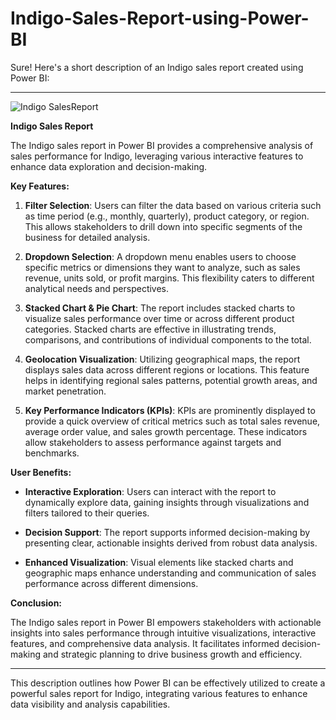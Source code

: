 # Indigo-Sales-Report-using-Power-BI
Sure! Here's a short description of an Indigo sales report created using Power BI:

---
![Indigo SalesReport](https://github.com/user-attachments/assets/348a5578-fa49-430c-a1de-807941813084)


**Indigo Sales Report**

The Indigo sales report in Power BI provides a comprehensive analysis of sales performance for Indigo, leveraging various interactive features to enhance data exploration and decision-making.

**Key Features:**

1. **Filter Selection**: Users can filter the data based on various criteria such as time period (e.g., monthly, quarterly), product category, or region. This allows stakeholders to drill down into specific segments of the business for detailed analysis.

2. **Dropdown Selection**: A dropdown menu enables users to choose specific metrics or dimensions they want to analyze, such as sales revenue, units sold, or profit margins. This flexibility caters to different analytical needs and perspectives.

3. **Stacked Chart & Pie Chart**: The report includes stacked charts to visualize sales performance over time or across different product categories. Stacked charts are effective in illustrating trends, comparisons, and contributions of individual components to the total.

4. **Geolocation Visualization**: Utilizing geographical maps, the report displays sales data across different regions or locations. This feature helps in identifying regional sales patterns, potential growth areas, and market penetration.

5. **Key Performance Indicators (KPIs)**: KPIs are prominently displayed to provide a quick overview of critical metrics such as total sales revenue, average order value, and sales growth percentage. These indicators allow stakeholders to assess performance against targets and benchmarks.

**User Benefits:**

- **Interactive Exploration**: Users can interact with the report to dynamically explore data, gaining insights through visualizations and filters tailored to their queries.
  
- **Decision Support**: The report supports informed decision-making by presenting clear, actionable insights derived from robust data analysis.

- **Enhanced Visualization**: Visual elements like stacked charts and geographic maps enhance understanding and communication of sales performance across different dimensions.

**Conclusion:**

The Indigo sales report in Power BI empowers stakeholders with actionable insights into sales performance through intuitive visualizations, interactive features, and comprehensive data analysis. It facilitates informed decision-making and strategic planning to drive business growth and efficiency.

---

This description outlines how Power BI can be effectively utilized to create a powerful sales report for Indigo, integrating various features to enhance data visibility and analysis capabilities.
